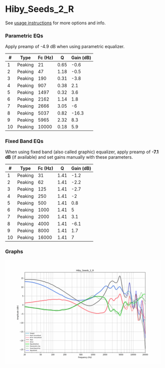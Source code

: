 # Hiby_Seeds_2_R
See [usage instructions](https://github.com/jaakkopasanen/AutoEq#usage) for more options and info.

### Parametric EQs
Apply preamp of -4.9 dB when using parametric equalizer.

|   # | Type    |   Fc (Hz) |    Q |   Gain (dB) |
|-----|---------|-----------|------|-------------|
|   1 | Peaking |        21 | 0.65 |        -0.6 |
|   2 | Peaking |        47 | 1.18 |        -0.5 |
|   3 | Peaking |       190 | 0.31 |        -3.8 |
|   4 | Peaking |       907 | 0.38 |         2.1 |
|   5 | Peaking |      1497 | 0.32 |         3.6 |
|   6 | Peaking |      2162 | 1.14 |         1.8 |
|   7 | Peaking |      2666 | 3.05 |        -6   |
|   8 | Peaking |      5037 | 0.82 |       -16.3 |
|   9 | Peaking |      5965 | 2.32 |         8.3 |
|  10 | Peaking |     10000 | 0.18 |         5.9 |

### Fixed Band EQs
When using fixed band (also called graphic) equalizer, apply preamp of **-7.1 dB** (if available) and set gains manually with these parameters.

|   # | Type    |   Fc (Hz) |    Q |   Gain (dB) |
|-----|---------|-----------|------|-------------|
|   1 | Peaking |        31 | 1.41 |        -1.2 |
|   2 | Peaking |        62 | 1.41 |        -2.2 |
|   3 | Peaking |       125 | 1.41 |        -2.7 |
|   4 | Peaking |       250 | 1.41 |        -2   |
|   5 | Peaking |       500 | 1.41 |         0.8 |
|   6 | Peaking |      1000 | 1.41 |         5   |
|   7 | Peaking |      2000 | 1.41 |         3.1 |
|   8 | Peaking |      4000 | 1.41 |        -6.1 |
|   9 | Peaking |      8000 | 1.41 |         1.7 |
|  10 | Peaking |     16000 | 1.41 |         7   |

### Graphs
![](./Hiby_Seeds_2_R.png)
